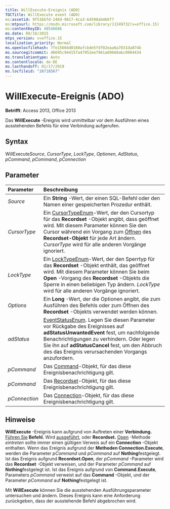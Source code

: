 ```yaml
---
title: WillExecute-Ereignis (ADO)
TOCTitle: WillExecute event (ADO)
ms:assetid: 9f516bfd-246d-9817-4ca3-64598ab466f7
ms:mtpsurl: https://msdn.microsoft.com/library/JJ249732(v=office.15)
ms:contentKeyID: 48546686
ms.date: 09/18/2015
mtps_version: v=office.15
localization_priority: Normal
ms.openlocfilehash: 7fe15604d0160afcbde5fdf02eaa6a7831da874b
ms.sourcegitcommit: d6695c94415fa47952ee7961a69660abc0904434
ms.translationtype: Auto
ms.contentlocale: de-DE
ms.lasthandoff: 01/17/2019
ms.locfileid: "28718567"
---
```

# <a name="willexecute-event-ado"></a>WillExecute-Ereignis (ADO)

**Betrifft**: Access 2013, Office 2013

Das **WillExecute** -Ereignis wird unmittelbar vor dem Ausführen eines ausstehenden Befehls für eine Verbindung aufgerufen.

## <a name="syntax"></a>Syntax

WillExecute*Source*, *CursorType*, *LockType*, *Optionen*, *AdStatus*, *pCommand*, *pCommand*, *pConnection*

## <a name="parameters"></a>Parameter

|Parameter|Beschreibung|
|:--------|:----------|
|*Source* |Ein **String** -Wert, der einen SQL-Befehl oder den Namen einer gespeicherten Prozedur enthält.|
|*CursorType* |Ein [CursorTypeEnum](cursortypeenum.md)-Wert, der den Cursortyp für das **Recordset** -Objekt angibt, dass geöffnet wird. Mit diesem Parameter können Sie den Cursor während ein Vorgang zum [Öffnen](open-method-ado-recordset.md) des **Recordset-Objekt** für jede Art ändern. *CursorType* wird für alle anderen Vorgänge ignoriert.|
|*LockType* |Ein [LockTypeEnum](locktypeenum.md)-Wert, der den Sperrtyp für das **Recordset** -Objekt enthält, das geöffnet wird. Mit diesem Parameter können Sie beim **Open** -Vorgang des **Recordset** -Objekts die Sperre in einen beliebigen Typ ändern. *LockType* wird für alle anderen Vorgänge ignoriert.|
|*Options* |Ein **Long** -Wert, der die Optionen angibt, die zum Ausführen des Befehls oder zum Öffnen des **Recordset** -Objekts verwendet werden können.|
|*adStatus* |[EventStatusEnum](eventstatusenum.md). Legen Sie diesen Parameter vor Rückgabe des Ereignisses auf **adStatusUnwantedEvent** fest, um nachfolgende Benachrichtigungen zu verhindern. Oder legen Sie ihn auf **adStatusCancel** fest, um den Abbruch des das Ereignis verursachenden Vorgangs anzufordern.|
|*pCommand* |Das [Command](command-object-ado.md)-Objekt, für das diese Ereignisbenachrichtigung gilt.|
|*pCommand* |Das [Recordset](recordset-object-ado.md)-Objekt, für das diese Ereignisbenachrichtigung gilt.|
|*pConnection* |Das [Connection](connection-object-ado.md)-Objekt, für das diese Ereignisbenachrichtigung gilt.|

## <a name="remarks"></a>Hinweise

**WillExecute** -Ereignis kann aufgrund von Auftreten einer **Verbindung.** [Führen Sie](https://docs.microsoft.com/office/vba/access/concepts/miscellaneous/execute-method-ado-connection) **Befehl.** Wird [ausgeführt](https://docs.microsoft.com/office/vba/access/concepts/miscellaneous/execute-method-ado-command), oder **Recordset.** [Open](open-method-ado-recordset.md) -Methode *eintreten* sollte immer einen gültigen Verweis auf ein **Connection** -Objekt enthalten. Wenn das Ereignis aufgrund der **Methoden Connection.Execute**, werden die Parameter *pCommand* und *pCommand* auf **Nothing**festgelegt. Ist das Ereignis aufgrund **Recordset.Open**, der *pCommand* -Parameter wird das **Recordset** -Objekt verweisen, und der Parameter *pCommand* auf **Nothing**festgelegt ist. Ist das Ereignis aufgrund von **Command.Execute**, Parameters *pCommand* verweist auf das **Command** -Objekt, und der Parameter *pCommand* auf **Nothing**festgelegt ist.

Mit **WillExecute** können Sie die ausstehenden Ausführungsparameter untersuchen und ändern. Dieses Ereignis kann eine Anforderung zurückgeben, dass der ausstehende Befehl abgebrochen wird.

